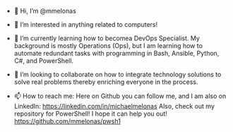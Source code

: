 - 👋 Hi, I’m @mmelonas
  
- 👀 I’m interested in anything related to computers!
  
- 🌱 I’m currently learning how to becomea DevOps Specialist.
      My background is mostly Operations (Ops), but I am learning
      how to automate redundant tasks with programming in Bash,
      Ansible, Python, C#, and PowerShell.

- 💞️ I’m looking to collaborate on how to integrate technology solutions
      to solve real problems thereby enriching everyone in the process.

- 📫 How to reach me: Here on Github you can follow me, and I am also on 
      LinkedIn: https://linkedin.com/in/michaelmelonas
      Also, check out my repository for PowerShell! I hope it can help you out!
      https://github.com/mmelonas/pwsh1

      


<!---
mmelonas/mmelonas is a ✨ special ✨ repository because its `README.md` (this file) appears on your GitHub profile.
You can click the Preview link to take a look at your changes.
--->
